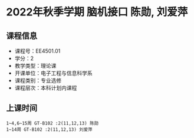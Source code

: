 # 2022年秋季学期 脑机接口 陈勋, 刘爱萍






## 课程信息

- 课程号：EE4501.01
- 学分：2
- 教学类型：理论课
- 开课单位：电子工程与信息科学系
- 课程类别：专业选修
- 课程层次：本科计划内课程

## 上课时间

```
1~4,6~15周 GT-B102 :2(11,12,13) 陈勋
1~14周 GT-B102 :2(11,12,13) 刘爱萍
```

